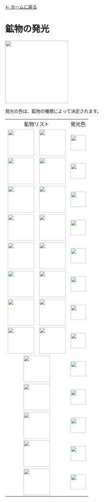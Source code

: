 [← ホームに戻る](../)
# 鉱物の発光

<img src="https://i.imgur.com/85qqFOd.png" width="200"/>

発光の色は、鉱物の種類によって決定されます。

<table>
    <tr>
        <td align="center" colspan="2">鉱物リスト</td>
        <td align="center">発光色</td>
    </tr>
    <tr>
        <td><img src="https://i.imgur.com/sFVztRz.png" height="84"/></td>
        <td><img src="https://i.imgur.com/44PPjzu.png" height="84"/></td>
        <td align="center"><img src="https://singlecolorimage.com/get/555555/40x40" height="48"/></td>
    </tr>
    <tr>
        <td><img src="https://i.imgur.com/ZLRGdJL.png" height="84"/></td>
        <td><img src="https://i.imgur.com/YRTKFiz.png" height="84"/></td>
        <td align="center"><img src="https://singlecolorimage.com/get/ffffff/40x40" height="48"/></td>
    </tr>
    <tr>
        <td><img src="https://i.imgur.com/uPhXgIR.png" height="84"/></td>
        <td><img src="https://i.imgur.com/ABY6j8v.png" height="84"/></td>
        <td align="center"><img src="https://singlecolorimage.com/get/ffaa00/40x40" height="48"/></td>
    </tr>
    <tr>
        <td><img src="https://i.imgur.com/IZVhOm8.png" height="84"/></td>
        <td><img src="https://i.imgur.com/UT5qnxl.png" height="84"/></td>
        <td align="center"><img src="https://singlecolorimage.com/get/ffff55/40x40" height="48"/></td>
    </tr>
    <tr>
        <td><img src="https://i.imgur.com/2lsFY1N.png" height="84"/></td>
        <td><img src="https://i.imgur.com/5by52pw.png" height="84"/></td>
        <td align="center"><img src="https://singlecolorimage.com/get/ff5555/40x40" height="48"/></td>
    </tr>
    <tr>
        <td><img src="https://i.imgur.com/Q01XmQk.png" height="84"/></td>
        <td><img src="https://i.imgur.com/hhPTQwH.png" height="84"/></td>
        <td align="center"><img src="https://singlecolorimage.com/get/55ff55/40x40" height="48"/></td>
    </tr>
    <tr>
        <td><img src="https://i.imgur.com/NIvGiZs.png" height="84"/></td>
        <td><img src="https://i.imgur.com/GTERsRx.png" height="84"/></td>
        <td align="center"><img src="https://singlecolorimage.com/get/5555ff/40x40" height="48"/></td>
    </tr>
    <tr>
        <td><img src="https://i.imgur.com/fBHlqmO.png" height="84"/></td>
        <td><img src="https://i.imgur.com/Mzpmzrz.png" height="84"/></td>
        <td align="center"><img src="https://singlecolorimage.com/get/55ffff/40x40" height="48"/></td>
    </tr>
    <tr>
        <td colspan="2" align="center"><img src="https://i.imgur.com/OvG2CIa.png" height="84"/></td>
        <td align="center"><img src="https://singlecolorimage.com/get/ffff55/40x40" height="48"/></td>
    </tr>
    <tr>
        <td colspan="2" align="center"><img src="https://i.imgur.com/sRVdaVs.png" height="84"/></td>
        <td align="center"><img src="https://singlecolorimage.com/get/ffffff/40x40" height="48"/></td>
    </tr>
    <tr>
        <td colspan="2" align="center"><img src="https://i.imgur.com/JOngIuR.png" height="84"/></td>
        <td align="center"><img src="https://singlecolorimage.com/get/aa0000/40x40" height="48"/></td>
    </tr>
    <tr>
        <td colspan="2" align="center"><img src="https://i.imgur.com/l81nDIS.png" height="84"/></td>
        <td align="center"><img src="https://singlecolorimage.com/get/ffff55/40x40" height="48"/></td>
    </tr>
    <tr>
        <td colspan="2" align="center"><img src="https://i.imgur.com/5JcMq75.png" height="84"/></td>
        <td align="center"><img src="https://singlecolorimage.com/get/ff55ff/40x40" height="48"/></td>
    </tr>
</table>
